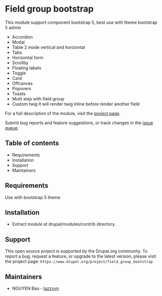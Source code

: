 # Field group bootstrap

This module support component bootstrap 5, best use with theme bootstrap 5 admin
- Accordion
- Modal
- Table 2 mode vertical and horizontal
- Tabs
- Horizontal form
- Scrollby
- Floating labels
- Toggle
- Card
- Offcanvas
- Popovers
- Toasts
- Multi step with field group
- Custom twig it will render twig inline before render another field

For a full description of the module, visit the
[project page](https://www.drupal.org/project/field_group_bootstrap).

Submit bug reports and feature suggestions, or track changes in the
[issue queue](https://www.drupal.org/project/issues/field_group_bootstrap).


## Table of contents

- Requirements
- Installation
- Support
- Maintainers


## Requirements
Use with bootstrap 5 theme

## Installation

- Extract module at drupal/modules/contrib directory.

## Support

This open source project is supported by the Drupal.org community. To report a
bug, request a feature, or upgrade to the latest version, please visit the
project page: `https://www.drupal.org/project/field_group_bootstrap`


## Maintainers

- NGUYEN Bao - [lazzyvn](https://www.drupal.org/u/lazzyvn)
